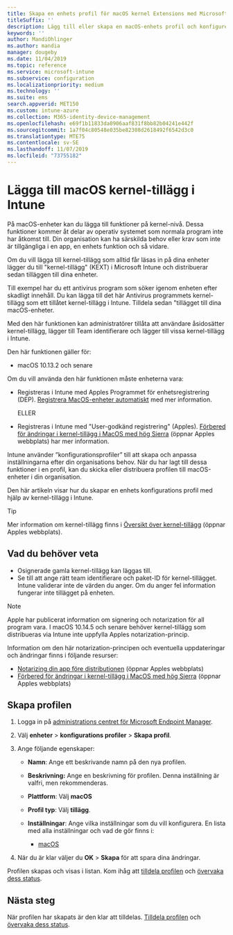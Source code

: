 ```yaml
---
title: Skapa en enhets profil för macOS kernel Extensions med Microsoft Intune-Azure | Microsoft Docs
titleSuffix: ''
description: Lägg till eller skapa en macOS-enhets profil och konfigurera sedan kernel-tillägg så att användare åsidosätter, Lägg till Team-ID och ett paket-och grupp-ID i Microsoft Intune.
keywords: ''
author: MandiOhlinger
ms.author: mandia
manager: dougeby
ms.date: 11/04/2019
ms.topic: reference
ms.service: microsoft-intune
ms.subservice: configuration
ms.localizationpriority: medium
ms.technology: ''
ms.suite: ems
search.appverid: MET150
ms.custom: intune-azure
ms.collection: M365-identity-device-management
ms.openlocfilehash: e69f1b11833da0906aaf831f8bb82b04241e442f
ms.sourcegitcommit: 1a7f04c80548e035be82308d2618492f6542d3c0
ms.translationtype: MTE75
ms.contentlocale: sv-SE
ms.lasthandoff: 11/07/2019
ms.locfileid: "73755182"
---
```

# <a name="add-macos-kernel-extensions-in-intune"></a>Lägga till macOS kernel-tillägg i Intune

På macOS-enheter kan du lägga till funktioner på kernel-nivå. Dessa funktioner kommer åt delar av operativ systemet som normala program inte har åtkomst till. Din organisation kan ha särskilda behov eller krav som inte är tillgängliga i en app, en enhets funktion och så vidare. 

Om du vill lägga till kernel-tillägg som alltid får läsas in på dina enheter lägger du till "kernel-tillägg" (KEXT) i Microsoft Intune och distribuerar sedan tilläggen till dina enheter.

Till exempel har du ett antivirus program som söker igenom enheten efter skadligt innehåll. Du kan lägga till det här Antivirus programmets kernel-tillägg som ett tillåtet kernel-tillägg i Intune. Tilldela sedan "tillägget till dina macOS-enheter.

Med den här funktionen kan administratörer tillåta att användare åsidosätter kernel-tillägg, lägger till Team identifierare och lägger till vissa kernel-tillägg i Intune.

Den här funktionen gäller för:

- macOS 10.13.2 och senare

Om du vill använda den här funktionen måste enheterna vara:

- Registreras i Intune med Apples Programmet för enhetsregistrering (DEP). [Registrera MacOS-enheter automatiskt](../enrollment/device-enrollment-program-enroll-macos.md) med mer information.

  ELLER

- Registreras i Intune med "User-godkänd registrering" (Apples). [Förbered för ändringar i kernel-tillägg i MacOS med hög Sierra](https://support.apple.com/en-us/HT208019) (öppnar Apples webbplats) har mer information.

Intune använder ”konfigurationsprofiler” till att skapa och anpassa inställningarna efter din organisations behov. När du har lagt till dessa funktioner i en profil, kan du skicka eller distribuera profilen till macOS-enheter i din organisation.

Den här artikeln visar hur du skapar en enhets konfigurations profil med hjälp av kernel-tillägg i Intune.

> [!TIP]
> Mer information om kernel-tillägg finns i [Översikt över kernel-tillägg](https://developer.apple.com/library/archive/documentation/Darwin/Conceptual/KernelProgramming/Extend/Extend.html) (öppnar Apples webbplats).

## <a name="what-you-need-to-know"></a>Vad du behöver veta

- Osignerade gamla kernel-tillägg kan läggas till.
- Se till att ange rätt team identifierare och paket-ID för kernel-tillägget. Intune validerar inte de värden du anger. Om du anger fel information fungerar inte tillägget på enheten.

> [!NOTE]
> Apple har publicerat information om signering och notarization för all program vara. I macOS 10.14.5 och senare behöver kernel-tillägg som distribueras via Intune inte uppfylla Apples notarization-princip.
>
> Information om den här notarization-principen och eventuella uppdateringar och ändringar finns i följande resurser:
>
> - [Notarizing din app före distributionen](https://developer.apple.com/documentation/security/notarizing_your_app_before_distribution) (öppnar Apples webbplats) 
> - [Förbered för ändringar i kernel-tillägg i MacOS med hög Sierra](https://support.apple.com/en-us/HT208019) (öppnar Apples webbplats)

## <a name="create-the-profile"></a>Skapa profilen

1. Logga in på [administrations centret för Microsoft Endpoint Manager](https://go.microsoft.com/fwlink/?linkid=2109431).
2. Välj **enheter** > **konfigurations profiler** > **Skapa profil**.
3. Ange följande egenskaper:

    - **Namn**: Ange ett beskrivande namn på den nya profilen.
    - **Beskrivning:** Ange en beskrivning för profilen. Denna inställning är valfri, men rekommenderas.
    - **Plattform**: Välj **macOS**
    - **Profil typ**: Välj **tillägg**.
    - **Inställningar**: Ange vilka inställningar som du vill konfigurera. En lista med alla inställningar och vad de gör finns i:

        - [macOS](kernel-extensions-settings-macos.md)

4. När du är klar väljer du **OK** > **Skapa** för att spara dina ändringar.

Profilen skapas och visas i listan. Kom ihåg att [tilldela profilen](../device-profile-assign.md) och [övervaka dess status](../device-profile-monitor.md).

## <a name="next-steps"></a>Nästa steg

När profilen har skapats är den klar att tilldelas. [Tilldela profilen](../device-profile-assign.md) och [övervaka dess status](../device-profile-monitor.md).
